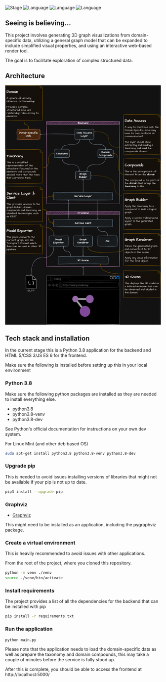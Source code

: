 ![Stage](https://img.shields.io/badge/Stage-Proof%20of%20Concept-purple?style=flat)
![Language](https://img.shields.io/badge/Language-Python%203.8-green?style=flat)
![Language](https://img.shields.io/badge/Language-HTML%205-green?style=flat)
![Language](https://img.shields.io/badge/Language-Javascript%20ES6-green?style=flat)

## Seeing is believing...

This project involves generating 3D graph visualizations from domain-specific data, utilizing a general graph model that
can be expanded to include simplified visual properties, and using an interactive web-based render tool. 

The goal is to facilitate exploration of complex structured data.

## Architecture

<img src="https://github.com/vinceynhz/seeing/blob/a92b283312e549c391d49eb93e55ff143fa0e042/seeing-arch.draw.io.drawio.png" alt="architecture" width="800"/>

## Tech stack and installation

In the current stage this is a Python 3.8 application for the backend and HTML 5/CSS 3/JS ES 6 for the frontend.


Make sure the following is installed before setting up this in your local environment

### Python 3.8

Make sure the following python packages are installed as they are needed to install everything else.

* python3.8
* python3.8-venv
* python3.8-dev

See Python's official documentation for instructions on your own dev system. 

For Linux Mint (and other deb based OS)

```bash
sudo apt-get install python3.8 python3.8-venv python3.8-dev
```

### Upgrade pip

This is needed to avoid issues installing versions of libraries that might not be available if your pip is not up to date.

```bash
pip3 install --upgrade pip
```

### Graphviz

  * [Graphviz](https://pygraphviz.github.io/documentation/stable/install.html)

This might need to be installed as an application, including the pygraphviz package.
 
### Create a virtual environment
 
This is heavily recommended to avoid issues with other applications.
 
From the root of the project, where you cloned this repository.

```bash
python -m venv ./venv
source ./venv/bin/activate
```

### Install requirements

The project provides a list of all the dependencies for the backend that can be installed with pip

```bash
pip install -r requirements.txt
```

### Run the application

```bash
python main.py
```

Please note that the application needs to load the domain-specific data as well as prepare the taxonomy and domain 
compounds, this may take a couple of minutes before the service is fully stood up.

After this is complete, you should be able to access the frontend at http://localhost:5000/
